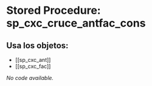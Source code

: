 # Stored Procedure: sp_cxc_cruce_antfac_cons

## Usa los objetos:
- [[sp_cxc_ant]]
- [[sp_cxc_fac]]

*No code available.*
